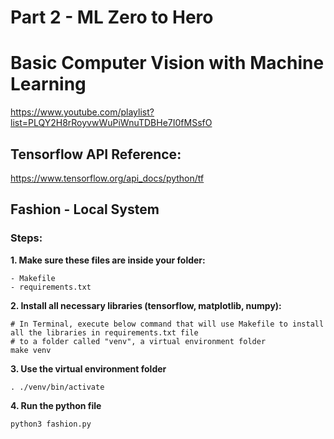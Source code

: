 # Part 2 - ML Zero to Hero
# Basic Computer Vision with Machine Learning
https://www.youtube.com/playlist?list=PLQY2H8rRoyvwWuPiWnuTDBHe7I0fMSsfO

## Tensorflow API Reference:
https://www.tensorflow.org/api_docs/python/tf

## Fashion - Local System
### Steps:

**1. Make sure these files are inside your folder:**
```
- Makefile
- requirements.txt
```

**2. Install all necessary libraries (tensorflow, matplotlib, numpy):**
```
# In Terminal, execute below command that will use Makefile to install all the libraries in requirements.txt file
# to a folder called "venv", a virtual environment folder
make venv
```

**3. Use the virtual environment folder**
```
. ./venv/bin/activate
```

**4. Run the python file**
```
python3 fashion.py
```